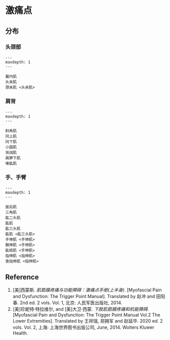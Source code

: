 # 激痛点

## 分布

### 头颈部

```{toctree}
---
maxdepth: 1
---

翼内肌
头夹肌
颈夹肌 <头夹肌>
```

### 肩背

```{toctree}
---
maxdepth: 1
---

斜角肌
冈上肌
冈下肌
小圆肌
背阔肌
肩胛下肌
喙肱肌
```

### 手、手臂

```{toctree}
---
maxdepth: 1
---

旋后肌
三角肌
肱二头肌
肱肌
肱三头肌
肱肌 <肱三头肌>
手伸肌 <手伸肌>
腕伸肌 <手伸肌>
肱桡肌 <手伸肌>
指伸肌 <指伸肌>
食指伸肌 <指伸肌>
```


## Reference

1. [美]西蒙斯. *肌筋膜疼痛与功能障碍：激痛点手册(上半身)*. [Myofascial Pain and Dysfunction: The Trigger Point Manual]. Translated by 赵冲 and 田阳春. 2nd ed. 2 vols. Vol. 1, 北京: 人民军医出版社, 2014.
2. [美]珍妮特·特拉维尔, and [美]大卫·西蒙. *下肢肌筋膜疼痛和机能障碍*. [Myofascial Pain and Dysfunction: The Trigger Point Manual Vol.2 The Lower Extremities]. Translated by 王祥瑞, 郑拥军 and 赵延华. 2020 ed. 2 vols. Vol. 2, 上海: 上海世界图书出版公司, June, 2014. Wolters Kluwer Health.